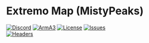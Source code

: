 # Extremo Map (MistyPeaks)
[![Discord](https://img.shields.io/badge/Discord-Extremo-red.svg?style=plastic)](http://discord.extremo.co.uk)
[![ArmA3](https://img.shields.io/badge/game-ArmA3-0078d7.svg?style=plastic)](https://store.steampowered.com/app/107410/)
[![License](https://img.shields.io/github/license/ExtremoDevTeam/Map-MistyPeaks.svg?style=plastic)](LICENSE)
[![Issues](https://img.shields.io/github/issues/ExtremoDevTeam/Map-MistyPeaks.svg?style=plastic)](https://github.com/ExtremoDevTeam/Map-MistyPeaks/issues)
<br>
[![Headers](https://github.com/ExtremoDevTeam/Map-MistyPeaks/workflows/Check-Headers/badge.svg?branch=main)](https://github.com/ExtremoDevTeam/Map-MistyPeaks/actions/workflows/HFChecks.yml)
